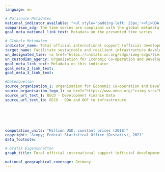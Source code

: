 ```yaml
---
language: en    

# Nationale Metadaten    
national_indicator_available: "<ul style='padding-left: 25px;'><li>ODA and OOF (gross disbursements) to infrastructure</li> <li> ODA (gross disbursements) to infrastructure</li></ul>"    
comparison_sdg: The time series are compliant with the global metadata.    
goal_meta_national_link_text: Metadata on the presented time series    

# Globale Metadaten    
indicator_name: Total official international support (official development assistance plus other official flows) to infrastructure    
target_name: Facilitate sustainable and resilient infrastructure development in developing countries through enhanced financial, technological and technical support to African countries, least developed countries, landlocked developing countries and small island developing States    
un_designated_tier: <a href="https://unstats.un.org/sdgs/iaeg-sdgs/tier-classification/" title="Click here for more information on the UN tier classification."  target="_blank">Tier I</a>    
un_custodian_agency: Organisation for Economic Co-operation and Development (OECD)    
goal_meta_link_text: Metadata on this indicator    
goal_meta_2_link_text:     
goal_meta_3_link_text:         

#Datenquellen
source_organisation_1: Organisation for Economic Co-operation and Development (OECD)
source_organisation_logo_1: <a href="https://www.oecd.org/"><img src="https://g205sdgs.github.io/sdg-indicators/public/OrgImgEn/oecd.png" alt="Logo oecd" style="height:60px; width:148px" /></a>
source_url_text_1: OECD - Development Finance Data
source_url_text_1b: OECD - ODA and OOF to infrastruture





    
computation_units: "Million USD, constant prices (2018)"    
copyright: '&copy; Federal Statistical Office (Destatis), 2021'    
data_footnote:     

# Grafik Eigenschaften    
graph_title: Total official international support (official development assistance plus other official flows) to infrastructure    

national_geographical_coverage: Germany    
---
```


<span></span>